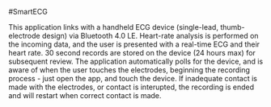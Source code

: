 #SmartECG

This application links with a handheld ECG device (single-lead, thumb-electrode design) via Bluetooth 4.0 LE. Heart-rate analysis is performed on the incoming data, and the user is presented with a real-time ECG and their heart rate. 30 second records are stored on the device (24 hours max) for subsequent review. The application automatically polls for the device, and is aware of when the user touches the electrodes, beginning the recording process - just open the app, and touch the device. If inadequate contact is made with the electrodes, or contact is interupted, the recording is ended and will restart when correct contact is made.
